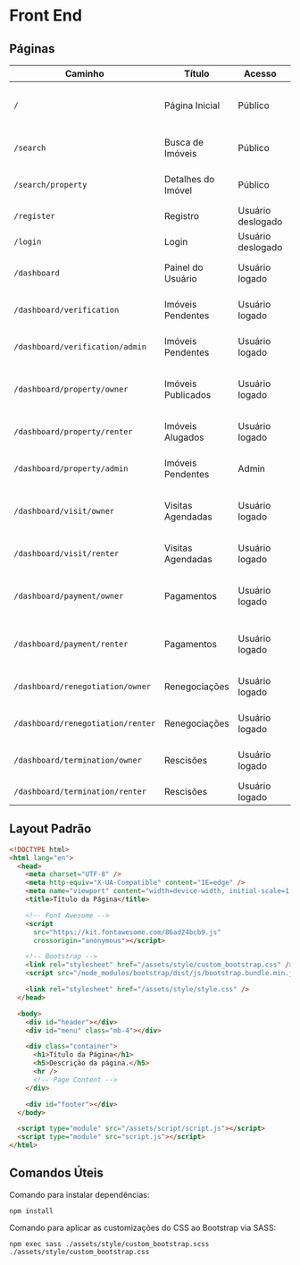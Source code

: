 # Front End

## Páginas

| Caminho                           | Título             | Acesso            | Descrição                                        |
| --------------------------------- | ------------------ | ----------------- | ------------------------------------------------ |
| `/`                               | Página Inicial     | Público           | Landing Page de apresentação da plataforma.      |
| `/search`                         | Busca de Imóveis   | Público           | Busca de imóveis publicados.                     |
| `/search/property`                | Detalhes do Imóvel | Público           | Detalhes de um imóvel publicado.                 |
| `/register`                       | Registro           | Usuário deslogado | Registro de novo usuário.                        |
| `/login`                          | Login              | Usuário deslogado | Login de usuário.                                |
| `/dashboard`                      | Painel do Usuário  | Usuário logado    | Página inicial do Painel do Usuário.             |
| `/dashboard/verification`         | Imóveis Pendentes  | Usuário logado    | Imóveis pendentes de revisão.                    |
| `/dashboard/verification/admin`   | Imóveis Pendentes  | Usuário logado    | Verificações pendentes de revisão.               |
| `/dashboard/property/owner`       | Imóveis Publicados | Usuário logado    | Imóveis publicados por um proprietário.          |
| `/dashboard/property/renter`      | Imóveis Alugados   | Usuário logado    | Imóveis alugados por um locatário.               |
| `/dashboard/property/admin`       | Imóveis Pendentes  | Admin             | Imóveis pendentes de revisão.                    |
| `/dashboard/visit/owner`          | Visitas Agendadas  | Usuário logado    | Visitas agendadas em imóveis de um proprietário. |
| `/dashboard/visit/renter`         | Visitas Agendadas  | Usuário logado    | Visitas agendadas por um locatário.              |
| `/dashboard/payment/owner`        | Pagamentos         | Usuário logado    | Pagamentos de imóveis de um proprietário.        |
| `/dashboard/payment/renter`       | Pagamentos         | Usuário logado    | Pagamentos de imóveis alugados por um locatário. |
| `/dashboard/renegotiation/owner`  | Renegociações      | Usuário logado    | Renegociações de um proprietário.                |
| `/dashboard/renegotiation/renter` | Renegociações      | Usuário logado    | Renegociações de um locatário.                   |
| `/dashboard/termination/owner`    | Rescisões          | Usuário logado    | Rescisões de um proprietário.                    |
| `/dashboard/termination/renter`   | Rescisões          | Usuário logado    | Rescisões de um locatário.                       |

## Layout Padrão

```html
<!DOCTYPE html>
<html lang="en">
  <head>
    <meta charset="UTF-8" />
    <meta http-equiv="X-UA-Compatible" content="IE=edge" />
    <meta name="viewport" content="width=device-width, initial-scale=1.0" />
    <title>Título da Página</title>

    <!-- Font Awesome -->
    <script
      src="https://kit.fontawesome.com/86ad24bcb9.js"
      crossorigin="anonymous"></script>

    <!-- Bootstrap -->
    <link rel="stylesheet" href="/assets/style/custom_bootstrap.css" />
    <script src="/node_modules/bootstrap/dist/js/bootstrap.bundle.min.js"></script>

    <link rel="stylesheet" href="/assets/style/style.css" />
  </head>

  <body>
    <div id="header"></div>
    <div id="menu" class="mb-4"></div>

    <div class="container">
      <h1>Título da Página</h1>
      <h5>Descrição da página.</h5>
      <hr />
      <!-- Page Content -->
    </div>

    <div id="footer"></div>
  </body>

  <script type="module" src="/assets/script/script.js"></script>
  <script type="module" src="script.js"></script>
</html>
```

## Comandos Úteis

Comando para instalar dependências:

```
npm install
```

Comando para aplicar as customizações do CSS ao Bootstrap via SASS:

```
npm exec sass ./assets/style/custom_bootstrap.scss ./assets/style/custom_bootstrap.css
```
